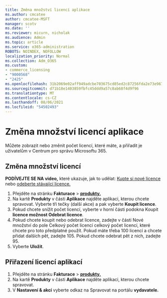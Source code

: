 ```yaml
---
title: Změna množství licencí aplikace
ms.author: cmcatee
author: cmcatee-MSFT
manager: scotv
ms.date: ''
ms.reviewer: micurn, nicholak
ms.audience: Admin
ms.topic: article
ms.service: o365-administration
ROBOTS: NOINDEX, NOFOLLOW
localization_priority: Normal
ms.collection: Adm_O365
ms.custom:
- commerce_licensing
- "9000568"
- "2425"
ms.openlocfilehash: 31b2069e02aff949adcbe703675cd85ed2c87256fda2e73e96742542d1971b1f
ms.sourcegitcommit: d71b18e1403859fbfc45ddd9a57c8ab68f4d9f96
ms.translationtype: MT
ms.contentlocale: cs-CZ
ms.lasthandoff: 08/06/2021
ms.locfileid: "54502493"
---
```

# <a name="change-app-license-quantity"></a>Změna množství licencí aplikace

Můžete zobrazit nebo změnit počet licencí, které máte, a přiřadit je uživatelům v Centrum pro správu Microsoftu 365.

## <a name="to-change-license-quantity"></a>Změna množství licencí

**PODÍVEJTE SE NA video,** které ukazuje, jak to udělat: [Kupte si nové licence](https://go.microsoft.com/fwlink/p/?linkid=2154857) nebo [odeberte stávající licence.](https://go.microsoft.com/fwlink/p/?linkid=2154938)

1. Přejděte na stránku **Fakturace**  >  **[produkty.](https://go.microsoft.com/fwlink/p/?linkid=842054)**
2. Na kartě **Produkty** v části **Aplikace** najděte aplikaci, kterou chcete spravovat. Vyberte tři tečky (další akce) a pak vyberte **Koupit licence**.
3. Pokud chcete snížit počet licencí, vyberte v horní  části podokna Koupit **licence možnost Odebrat licence**.
4. Pokud chcete koupit nebo  odebrat licence,  zadejte v části Nové množství do pole Celkový počet licencí celkový počet licencí, které chcete pro toto předplatné použít. Pokud máte třeba 100 licencí a chcete přidat dalších pět, zadejte 105. Pokud chcete odebrat pět z nich, zadejte 95.
5. Vyberte **Uložit**.

## <a name="to-assign-app-licenses"></a>Přiřazení licencí aplikací

1. Přejděte na stránku **Fakturace**  >  **[produkty.](https://go.microsoft.com/fwlink/p/?linkid=842054)**
2. Na kartě **Produkty** v části **Aplikace** najděte aplikaci, kterou chcete spravovat.
3. V **Nastavení & akcí** vyberte odkaz na Spravovat na portálu **vydavatele.**